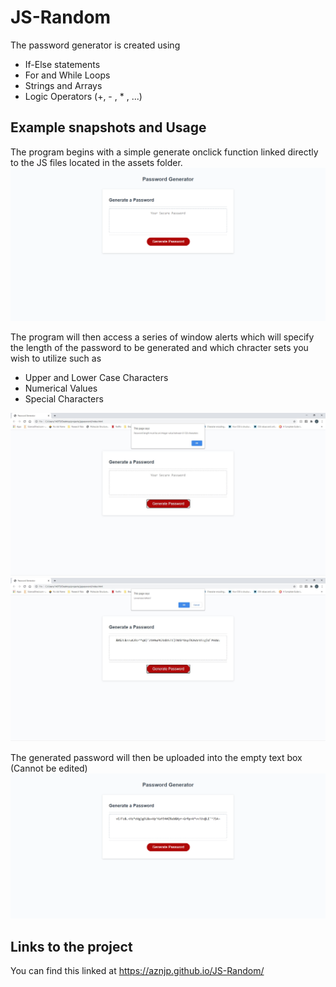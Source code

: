 # JS-Random

The password generator is created using 

* If-Else statements
* For and While Loops 
* Strings and Arrays
* Logic Operators (+, - , * , ...)

## Example snapshots and Usage

The program begins with a simple generate onclick function linked directly to the JS files located in the assets folder.
<img src = "assets/images/Screenshot-1.png">

The program will then access a series of window alerts which will specify the length of the password to be generated
and which chracter sets you wish to utilize such as 

* Upper and Lower Case Characters
* Numerical Values
* Special Characters

<img src = "assets/images/Screenshot-2.JPG">
<img src = "assets/images/Screenshot-3.JPG">

The generated password will then be uploaded into the empty text box (Cannot be edited)
<img src = "assets/images/Screenshot-4.png">

## Links to the project
You can find this linked at https://aznjp.github.io/JS-Random/